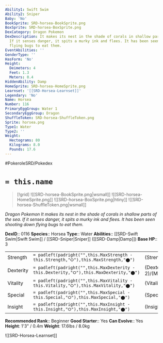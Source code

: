 ```yaml
---
Ability1: Swift Swim
Ability2: Sniper
Baby: 'No'
BookSprite: SRD-horsea-BookSprite.png
BoxSprite: SRD-horsea-BoxSprite.png
DexCategory: Dragon Pokemon
DexDescription: It makes its nest in the shade of corals in shallow parts of the sea.
  If it senses danger, it spits a murky ink and flees. It has been seen shooting down
  flying bugs to eat them.
EventAbilities: ''
GenderType: ''
HasForm: 'No'
Height:
  Deimeters: 4
  Feet: 1.3
  Meters: 0.4
HiddenAbility: Damp
HomeSprite: SRD-horsea-HomeSprite.png
Learnset: '[[SRD-Horsea-Learnset]]'
Legendary: 'No'
Name: Horsea
Number: 116
PrimaryEggGroup: Water 1
SecondaryEggGroup: Dragon
ShuffleToken: SRD-horsea-ShuffleToken.png
Sprite: horsea.png
Type1: Water
Type2: ''
Weight:
  Hectograms: 80
  Kilograms: 8.0
  Pounds: 17.6
---
```


#PokeroleSRD/Pokedex

# `= this.name`

> [!grid]
> ![[SRD-horsea-BookSprite.png|wsmall]]
> ![[SRD-horsea-HomeSprite.png]]
> ![[SRD-horsea-BoxSprite.png|htiny]]
> ![[SRD-horsea-ShuffleToken.png|wsmall]]


*Dragon Pokemon*
*It makes its nest in the shade of corals in shallow parts of the sea. If it senses danger, it spits a murky ink and flees. It has been seen shooting down flying bugs to eat them.*

**DexID**:: 0116
**Species**:: Horsea
**Type**:: Water
**Abilities**:: [[SRD-Swift Swim|Swift Swim]] / [[SRD-Sniper|Sniper]] ([[SRD-Damp|Damp]])
**Base HP**:: 3

|           |                                                                                        |                                          |
| --------- | -------------------------------------------------------------------------------------- | ---------------------------------------- |
| Strength  | `= padleft(padright("",this.MaxStrength - this.Strength,"⭘"),this.MaxStrength,"⬤")`    | (Strength::2)/(MaxStrength::4)   |
| Dexterity | `= padleft(padright("",this.MaxDexterity - this.Dexterity,"⭘"),this.MaxDexterity,"⬤")` | (Dexterity:: 2)/(MaxDexterity::4) |
| Vitality  | `= padleft(padright("",this.MaxVitality - this.Vitality,"⭘"),this.MaxVitality,"⬤")`    | (Vitality::2)/(MaxVitality::5)   |
| Special   | `= padleft(padright("",this.MaxSpecial - this.Special,"⭘"),this.MaxSpecial,"⬤")`       | (Special::2)/(MaxSpecial::5)     |
| Insight   | `= padleft(padright("",this.MaxInsight - this.Insight,"⭘"),this.MaxInsight,"⬤")`       | (Insight::1)/(MaxInsight::3)     |


**Recommended Rank**:: Beginner
**Good Starter**:: Yes
**Can Evolve**:: Yes
**Height**: 1'3" / 0.4m
**Weight**: 17.6lbs / 8.0kg

![[SRD-Horsea-Learnset]]
